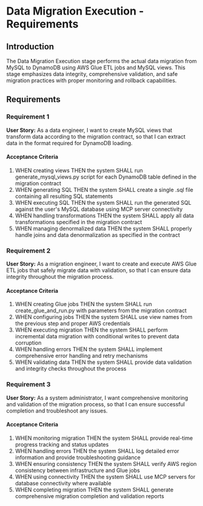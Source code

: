 # Data Migration Execution - Requirements

## Introduction

The Data Migration Execution stage performs the actual data migration from MySQL to DynamoDB using AWS Glue ETL jobs and MySQL views. This stage emphasizes data integrity, comprehensive validation, and safe migration practices with proper monitoring and rollback capabilities.

## Requirements

### Requirement 1

**User Story:** As a data engineer, I want to create MySQL views that transform data according to the migration contract, so that I can extract data in the format required for DynamoDB loading.

#### Acceptance Criteria

1. WHEN creating views THEN the system SHALL run generate_mysql_views.py script for each DynamoDB table defined in the migration contract
2. WHEN generating SQL THEN the system SHALL create a single .sql file containing all resulting SQL statements
3. WHEN executing SQL THEN the system SHALL run the generated SQL against the user's MySQL database using MCP server connectivity
4. WHEN handling transformations THEN the system SHALL apply all data transformations specified in the migration contract
5. WHEN managing denormalized data THEN the system SHALL properly handle joins and data denormalization as specified in the contract

### Requirement 2

**User Story:** As a migration engineer, I want to create and execute AWS Glue ETL jobs that safely migrate data with validation, so that I can ensure data integrity throughout the migration process.

#### Acceptance Criteria

1. WHEN creating Glue jobs THEN the system SHALL run create_glue_and_run.py with parameters from the migration contract
2. WHEN configuring jobs THEN the system SHALL use view names from the previous step and proper AWS credentials
3. WHEN executing migration THEN the system SHALL perform incremental data migration with conditional writes to prevent data corruption
4. WHEN handling errors THEN the system SHALL implement comprehensive error handling and retry mechanisms
5. WHEN validating data THEN the system SHALL provide data validation and integrity checks throughout the process

### Requirement 3

**User Story:** As a system administrator, I want comprehensive monitoring and validation of the migration process, so that I can ensure successful completion and troubleshoot any issues.

#### Acceptance Criteria

1. WHEN monitoring migration THEN the system SHALL provide real-time progress tracking and status updates
2. WHEN handling errors THEN the system SHALL log detailed error information and provide troubleshooting guidance
3. WHEN ensuring consistency THEN the system SHALL verify AWS region consistency between infrastructure and Glue jobs
4. WHEN using connectivity THEN the system SHALL use MCP servers for database connectivity where available
5. WHEN completing migration THEN the system SHALL generate comprehensive migration completion and validation reports